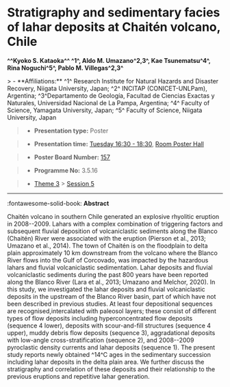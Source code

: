 # Stratigraphy and sedimentary facies of lahar deposits at Chaitén volcano, Chile

**^^Kyoko S. Kataoka^^ ^1^, Aldo M. Umazano^2,3^, Kae Tsunematsu^4^, Rina Noguchi^5^, Pablo M. Villegas^2,3^**

<!-- more -->> - **Affiliations:** ^1^ Research Institute for Natural Hazards and Disaster Recovery, Niigata University, Japan; ^2^ INCITAP (CONICET-UNLPam), Argentina; ^3^Departamento de Geología, Facultad de Ciencias Exactas y Naturales, Universidad Nacional de La Pampa, Argentina; ^4^ Faculty of Science, Yamagata University, Japan; ^5^ Faculty of Science, Niigata University, Japan

> - **Presentation type:** Poster

> - **Presentation time:** [Tuesday 16:30 - 18:30](../sessions_comparison.md#__tabbed_2_6), [Room Poster Hall](../maps_venue.md#__tabbed_1_1)

> - **Poster Board Number:** [157](../map_poster_boards.md#tuesday)

> - **Programme No:** 3.5.16

> - [Theme 3](../theme3.md) > [Session 5](../sessions/session-3-5.md)

--- 

:fontawesome-solid-book: **Abstract**

Chaitén volcano in southern Chile generated an explosive rhyolitic eruption in 2008--2009. Lahars with a complex combination of triggering factors and subsequent fluvial deposition of volcaniclastic sediments along the Blanco (Chaitén) River were associated with the eruption (Pierson et al., 2013; Umazano et al., 2014). The town of Chaitén is on the floodplain to delta plain approximately 10 km downstream from the volcano where the Blanco River flows into the Gulf of Corcovado, was impacted by the hazardous lahars and fluvial volcaniclastic sedimentation.
Lahar deposits and fluvial volcaniclastic sediments during the past 800 years have been reported along the Blanco River (Lara et al., 2013; Umazano and Melchor, 2020). In this study, we investigated the lahar deposits and fluvial volcaniclastic deposits in the upstream of the Blanco River basin, part of which have not been described in previous studies. At least four depositional sequences are recognised,intercalated with paleosol layers; these consist of different types of flow deposits including hyperconcentrated flow deposits (sequence 4 lower), deposits with scour-and-fill structures (sequence 4 upper), muddy debris flow deposits (sequence 3), aggradational deposits with low-angle cross-stratification (sequence 2), and 2008--2009 pyroclastic density currents and lahar deposits (sequence 1). The present study reports newly obtained ^14^C ages in the sedimentary succession including lahar deposits in the delta plain area. We further discuss the stratigraphy and correlation of these deposits and their relationship to the previous eruptions and repetitive lahar generation.

